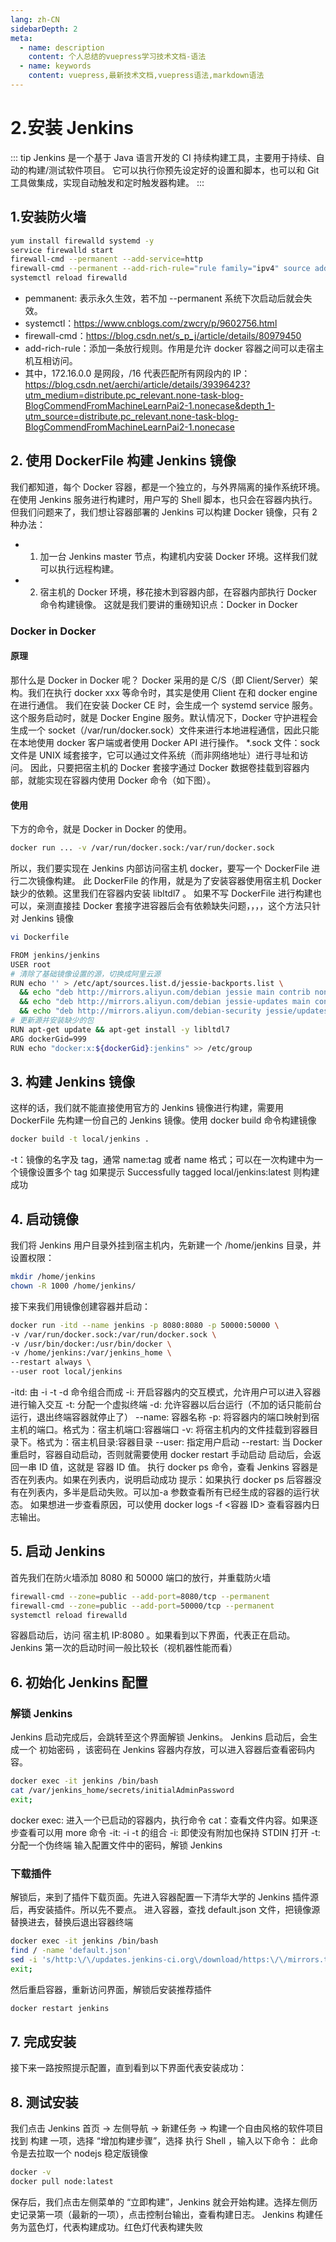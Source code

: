 ```yaml
---
lang: zh-CN
sidebarDepth: 2
meta:
  - name: description
    content: 个人总结的vuepress学习技术文档-语法
  - name: keywords
    content: vuepress,最新技术文档,vuepress语法,markdown语法
---
```


# 2.安装 Jenkins

::: tip
Jenkins 是一个基于 Java 语言开发的 CI 持续构建工具，主要用于持续、自动的构建/测试软件项目。
它可以执行你预先设定好的设置和脚本，也可以和 Git 工具做集成，实现自动触发和定时触发器构建。
:::

## 1.安装防火墙

```bash
yum install firewalld systemd -y
service firewalld start
firewall-cmd --permanent --add-service=http
firewall-cmd --permanent --add-rich-rule="rule family="ipv4" source address="172.16.0.0/16" accept"
systemctl reload firewalld
```

- pemmanent: 表示永久生效，若不加 --permanent 系统下次启动后就会失效。
- systemctl：https://www.cnblogs.com/zwcry/p/9602756.html
- firewall-cmd：https://blog.csdn.net/s_p_j/article/details/80979450
- add-rich-rule：添加一条放行规则。作用是允许 docker 容器之间可以走宿主机互相访问。
- 其中，172.16.0.0 是网段，/16 代表匹配所有网段内的 IP：https://blog.csdn.net/aerchi/article/details/39396423?utm_medium=distribute.pc_relevant.none-task-blog-BlogCommendFromMachineLearnPai2-1.nonecase&depth_1-utm_source=distribute.pc_relevant.none-task-blog-BlogCommendFromMachineLearnPai2-1.nonecase

## 2. 使用 DockerFile 构建 Jenkins 镜像

我们都知道，每个 Docker 容器，都是一个独立的，与外界隔离的操作系统环境。在使用 Jenkins 服务进行构建时，用户写的 Shell 脚本，也只会在容器内执行。
但我们问题来了，我们想让容器部署的 Jenkins 可以构建 Docker 镜像，只有 2 种办法：

- 1. 加一台 Jenkins master 节点，构建机内安装 Docker 环境。这样我们就可以执行远程构建。
- 2. 宿主机的 Docker 环境，移花接木到容器内部，在容器内部执行 Docker 命令构建镜像。
     这就是我们要讲的重磅知识点：Docker in Docker

### Docker in Docker

#### 原理

那什么是 Docker in Docker 呢？
Docker 采用的是 C/S（即 Client/Server）架构。我们在执行 docker xxx 等命令时，其实是使用 Client 在和 docker engine 在进行通信。
我们在安装 Docker CE 时，会生成一个 systemd service 服务。这个服务启动时，就是 Docker Engine 服务。默认情况下，Docker 守护进程会生成一个 socket（/var/run/docker.sock）文件来进行本地进程通信，因此只能在本地使用 docker 客户端或者使用 Docker API 进行操作。
\*.sock 文件：sock 文件是 UNIX 域套接字，它可以通过文件系统（而非网络地址）进行寻址和访问。
因此，只要把宿主机的 Docker 套接字通过 Docker 数据卷挂载到容器内部，就能实现在容器内使用 Docker 命令（如下图）。

#### 使用

下方的命令，就是 Docker in Docker 的使用。

```bash
docker run ... -v /var/run/docker.sock:/var/run/docker.sock
```

所以，我们要实现在 Jenkins 内部访问宿主机 docker，要写一个 DockerFile 进行二次镜像构建。
此 DockerFile 的作用，就是为了安装容器使用宿主机 Docker 缺少的依赖。这里我们在容器内安装 libltdl7 。
如果不写 DockerFile 进行构建也可以，亲测直接挂 Docker 套接字进容器后会有依赖缺失问题，，，，这个方法只针对 Jenkins 镜像

```bash
vi Dockerfile
```

```bash
FROM jenkins/jenkins
USER root
# 清除了基础镜像设置的源，切换成阿里云源
RUN echo '' > /etc/apt/sources.list.d/jessie-backports.list \
  && echo "deb http://mirrors.aliyun.com/debian jessie main contrib non-free" > /etc/apt/sources.list \
  && echo "deb http://mirrors.aliyun.com/debian jessie-updates main contrib non-free" >> /etc/apt/sources.list \
  && echo "deb http://mirrors.aliyun.com/debian-security jessie/updates main contrib non-free" >> /etc/apt/sources.list
# 更新源并安装缺少的包
RUN apt-get update && apt-get install -y libltdl7
ARG dockerGid=999
RUN echo "docker:x:${dockerGid}:jenkins" >> /etc/group
```

## 3. 构建 Jenkins 镜像

这样的话，我们就不能直接使用官方的 Jenkins 镜像进行构建，需要用 DockerFile 先构建一份自己的 Jenkins 镜像。使用 docker build 命令构建镜像

```bash
docker build -t local/jenkins .
```

-t：镜像的名字及 tag，通常 name:tag 或者 name 格式；可以在一次构建中为一个镜像设置多个 tag
如果提示 Successfully tagged local/jenkins:latest 则构建成功

## 4. 启动镜像

我们将 Jenkins 用户目录外挂到宿主机内，先新建一个 /home/jenkins 目录，并设置权限：

```bash
mkdir /home/jenkins
chown -R 1000 /home/jenkins/
```

接下来我们用镜像创建容器并启动：

```bash
docker run -itd --name jenkins -p 8080:8080 -p 50000:50000 \
-v /var/run/docker.sock:/var/run/docker.sock \
-v /usr/bin/docker:/usr/bin/docker \
-v /home/jenkins:/var/jenkins_home \
--restart always \
--user root local/jenkins
```

-itd: 由 -i -t -d 命令组合而成
-i: 开启容器内的交互模式，允许用户可以进入容器进行输入交互
-t: 分配一个虚拟终端
-d: 允许容器以后台运行（不加的话只能前台运行，退出终端容器就停止了）
--name: 容器名称
-p: 将容器内的端口映射到宿主机的端口。格式为：宿主机端口:容器端口
-v: 将宿主机内的文件挂载到容器目录下。格式为：宿主机目录:容器目录
--user: 指定用户启动
--restart: 当 Docker 重启时，容器自动启动，否则就需要使用 docker restart 手动启动
启动后，会返回一串 ID 值，这就是 容器 ID 值。
执行 docker ps 命令，查看 Jenkins 容器是否在列表内。如果在列表内，说明启动成功
提示：如果执行 docker ps 后容器没有在列表内，多半是启动失败。可以加-a 参数查看所有已经生成的容器的运行状态。
如果想进一步查看原因，可以使用 docker logs -f <容器 ID> 查看容器内日志输出。

## 5. 启动 Jenkins

首先我们在防火墙添加 8080 和 50000 端口的放行，并重载防火墙

```bash
firewall-cmd --zone=public --add-port=8080/tcp --permanent
firewall-cmd --zone=public --add-port=50000/tcp --permanent
systemctl reload firewalld
```

容器启动后，访问 宿主机 IP:8080 。如果看到以下界面，代表正在启动。
Jenkins 第一次的启动时间一般比较长（视机器性能而看）

## 6. 初始化 Jenkins 配置

### 解锁 Jenkins

Jenkins 启动完成后，会跳转至这个界面解锁 Jenkins。
Jenkins 启动后，会生成一个 初始密码 ，该密码在 Jenkins 容器内存放，可以进入容器后查看密码内容。

```bash
docker exec -it jenkins /bin/bash
cat /var/jenkins_home/secrets/initialAdminPassword
exit;
```

docker exec: 进入一个已启动的容器内，执行命令
cat：查看文件内容。如果逐步查看可以用 more 命令
-it: -i -t 的组合
-i: 即使没有附加也保持 STDIN 打开
-t: 分配一个伪终端
输入配置文件中的密码，解锁 Jenkins

### 下载插件

解锁后，来到了插件下载页面。先进入容器配置一下清华大学的 Jenkins 插件源后，再安装插件。所以先不要点。
进入容器，查找 default.json 文件，把镜像源替换进去，替换后退出容器终端

```bash
docker exec -it jenkins /bin/bash
find / -name 'default.json'
sed -i 's/http:\/\/updates.jenkins-ci.org\/download/https:\/\/mirrors.tuna.tsinghua.edu.cn\/jenkins/g' /var/jenkins_home/updates/default.json && sed -i 's/http:\/\/www.google.com/https:\/\/www.baidu.com/g' /var/jenkins_home/updates/default.json
exit;
```

然后重启容器，重新访问界面，解锁后安装推荐插件

```bash
docker restart jenkins
```

## 7. 完成安装

接下来一路按照提示配置，直到看到以下界面代表安装成功：

## 8. 测试安装

我们点击 Jenkins 首页 -> 左侧导航 -> 新建任务 -> 构建一个自由风格的软件项目
找到 构建 一项，选择 “增加构建步骤”，选择 执行 Shell ，输入以下命令：
此命令是去拉取一个 nodejs 稳定版镜像

```bash
docker -v
docker pull node:latest
```

保存后，我们点击左侧菜单的 “立即构建”，Jenkins 就会开始构建。选择左侧历史记录第一项（最新的一项），点击控制台输出，查看构建日志。
Jenkins 构建任务为蓝色灯，代表构建成功。红色灯代表构建失败
